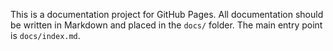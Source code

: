 <!-- Use this file to provide workspace-specific custom instructions to Copilot. For more details, visit https://code.visualstudio.com/docs/copilot/copilot-customization#_use-a-githubcopilotinstructionsmd-file -->

This is a documentation project for GitHub Pages. All documentation should be written in Markdown and placed in the `docs/` folder. The main entry point is `docs/index.md`.
